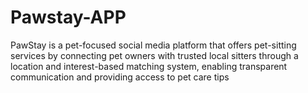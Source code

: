 # Pawstay-APP
PawStay is a pet-focused social media platform that offers pet-sitting services by connecting pet owners with trusted local sitters through a location and interest-based matching system, enabling transparent communication and providing access to pet care tips

